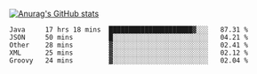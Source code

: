 [![Anurag's GitHub stats](https://github-readme-stats.vercel.app/api?username=sebasphere&count_private=true&theme=tokyonight)](https://github.com/anuraghazra/github-readme-stats)

<!--START_SECTION:waka-->
```text
Java     17 hrs 18 mins  █████████████████████▓░░░   87.31 % 
JSON     50 mins         █░░░░░░░░░░░░░░░░░░░░░░░░   04.21 % 
Other    28 mins         ▓░░░░░░░░░░░░░░░░░░░░░░░░   02.41 % 
XML      25 mins         ▓░░░░░░░░░░░░░░░░░░░░░░░░   02.12 % 
Groovy   24 mins         ▓░░░░░░░░░░░░░░░░░░░░░░░░   02.04 % 
```
<!--END_SECTION:waka-->
